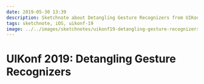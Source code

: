 ```yaml
---
date: 2019-05-30 13:39
description: Sketchnote about Detangling Gesture Recognizers from UIKonf 2019
tags: sketchnote, iOS, uikonf-19
image: ../../images/sketchnotes/uikonf19-detangling-gesture-recognizers-small.jpg
---
```


# UIKonf 2019: Detangling Gesture Recognizers

